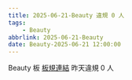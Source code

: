 ```yaml
---
title: 2025-06-21-Beauty 違規 0 人
tags:
    - Beauty
abbrlink: 2025-06-21-Beauty
date: Beauty-2025-06-21 12:00:00
---
```

Beauty 板 [板規連結](https://www.ptt.cc/bbs/Beauty/M.1630069980.A.84B.html)
昨天違規 0 人
